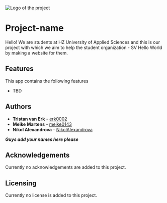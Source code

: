 ![Logo of the project](https://avatars3.githubusercontent.com/u/40756580?s=200&v=4)

# Project-name

Hello! We are students at HZ University of Applied Sciences and this is our project with which we aim to help the student organization - SV Hello World by making a website for them.

## Features

This app contains the following features

* TBD

## Authors

* **Tristan van Erk** - [erk0002](https://github.com/erk0002)
* **Meike Martens** - [meike0143](https://github.com/meike0143)
* **Nikol Alexandrova** - [NikolAlexandrova](https://github.com/NikolAlexandrova)

***Guys add your names here please***

## Acknowledgements

Currently no acknowledgements are added to this project.

## Licensing

Currently no license is added to this project.

